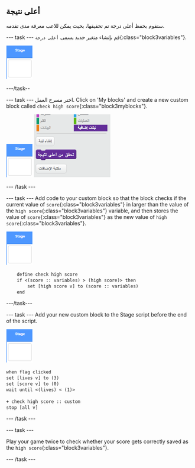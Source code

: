 ## أعلى نتيجة

ستقوم بحفظ أعلى درجة تم تحقيقها، بحيث يمكن للاعب معرفة مدى تقدمه.

\--- task \--- قم بإنشاء متغير جديد يسمى `أعلى درجة`{:class="block3variables"}.

![Stage sprite](images/stage-sprite.png)

\---/task--

\--- task \--- اختر مسرح العمل. Click on 'My blocks' and create a new custom block called `check high score`{:class="block3myblocks"}.

![Stage sprite](images/stage-sprite.png) ![لقطة الشاشة](images/dots-custom-1.png)

\--- /task \---

\--- task \--- Add code to your custom block so that the block checks if the current value of `score`{:class="block3variables"} in larger than the value of the `high score`{:class="block3variables"} variable, and then stores the value of `score`{:class="block3variables"} as the new value of `high score`{:class="block3variables"}.

![Stage sprite](images/stage-sprite.png)

```blocks3
    define check high score
    if <(score :: variables) > (high score)> then
        set [high score v] to (score :: variables)
    end
```

\---/task\---

\--- task \--- Add your new custom block to the Stage script before the end of the script.

![Stage sprite](images/stage-sprite.png)

```blocks3
when flag clicked
set [lives v] to (3)
set [score v] to (0)
wait until <(lives) < (1)>

+ check high score :: custom
stop [all v]
```

\--- /task \---

\--- task \---

Play your game twice to check whether your score gets correctly saved as the `high score`{:class="block3variables"}.

\--- /task \---